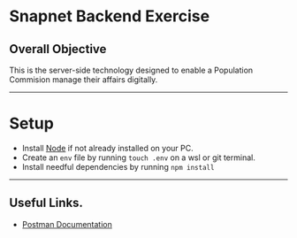 # Snapnet Backend Exercise

## Overall Objective

This is the server-side technology designed to enable a Population Commision manage their affairs digitally.

---

# Setup

- Install [Node](https://nodejs.org/en/download/) if not already installed on your PC.
- Create an `env` file by running `touch .env` on a wsl or git terminal.
- Install needful dependencies by running `npm install`

---

## Useful Links.

- [Postman Documentation](https://documenter.getpostman.com/view/15118089/2s935smgSJ)
